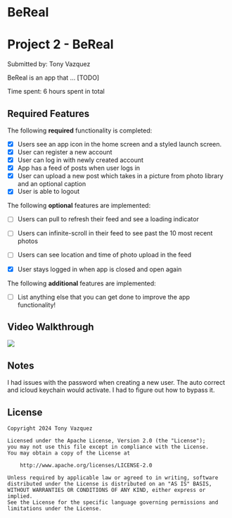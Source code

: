 # BeReal
# Project 2 - BeReal

Submitted by: Tony Vazquez

BeReal is an app that ... [TODO] 

Time spent: 6 hours spent in total

## Required Features

The following **required** functionality is completed:

- [x] Users see an app icon in the home screen and a styled launch screen.
- [x] User can register a new account
- [x] User can log in with newly created account
- [x] App has a feed of posts when user logs in
- [x] User can upload a new post which takes in a picture from photo library and an optional caption	
- [x] User is able to logout	
 
The following **optional** features are implemented:

- [ ] Users can pull to refresh their feed and see a loading indicator
- [ ] Users can infinite-scroll in their feed to see past the 10 most recent photos
- [ ] Users can see location and time of photo upload in the feed	
- [x] User stays logged in when app is closed and open again	


The following **additional** features are implemented:

- [ ] List anything else that you can get done to improve the app functionality!

## Video Walkthrough
<div>
    <a href="https://www.loom.com/share/dbfca768ae5c49b3b7cc8b1a4fda8e15">
      <img style="max-width:300px;" src="https://cdn.loom.com/sessions/thumbnails/dbfca768ae5c49b3b7cc8b1a4fda8e15-bb96c80a138f3ef5-full-play.gif">
    </a>
  </div>

## Notes

I had issues with the password when creating a new user. The auto correct and icloud keychain would activate. I had to figure out how to bypass it.

## License

    Copyright 2024 Tony Vazquez

    Licensed under the Apache License, Version 2.0 (the "License");
    you may not use this file except in compliance with the License.
    You may obtain a copy of the License at

        http://www.apache.org/licenses/LICENSE-2.0

    Unless required by applicable law or agreed to in writing, software
    distributed under the License is distributed on an "AS IS" BASIS,
    WITHOUT WARRANTIES OR CONDITIONS OF ANY KIND, either express or implied.
    See the License for the specific language governing permissions and
    limitations under the License.
